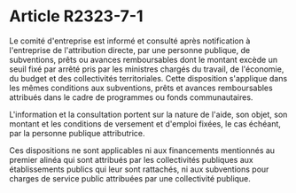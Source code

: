 # Article R2323-7-1

Le comité d'entreprise est informé et consulté après notification à l'entreprise de l'attribution directe, par une personne publique, de subventions, prêts ou avances remboursables dont le montant excède un seuil fixé par arrêté pris par les ministres chargés du travail, de l'économie, du budget et des collectivités territoriales. Cette disposition s'applique dans les mêmes conditions aux subventions, prêts et avances remboursables attribués dans le cadre de programmes ou fonds communautaires. 

L'information et la consultation portent sur la nature de l'aide, son objet, son montant et les conditions de versement et d'emploi fixées, le cas échéant, par la personne publique attributrice. 

Ces dispositions ne sont applicables ni aux financements mentionnés au premier alinéa qui sont attribués par les collectivités publiques aux établissements publics qui leur sont rattachés, ni aux subventions pour charges de service public attribuées par une collectivité publique.